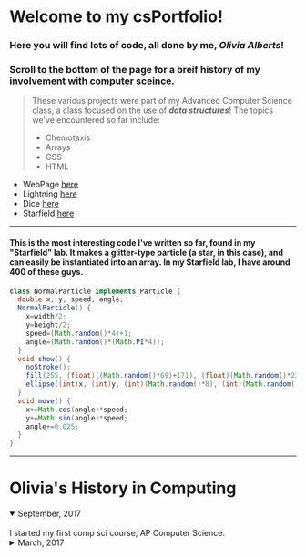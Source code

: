 # Welcome to my csPortfolio!
### Here you will find lots of code, all done by me, **_Olivia Alberts_**!
### Scroll to the bottom of the page for a breif history of my involvement with computer sceince.
> These various projects were part of my Advanced Computer Science class, a class focused on the use of **_data structures_**! The topics we've encountered so far include:
> - Chemotaxis
> - Arrays
> - CSS
> - HTML
>


* WebPage [here](https://albertsofc.github.io/dogPage/dogPage3//)
* Lightning [here](https://albertsofc.github.io/lightning2/)
* Dice [here](https://albertsofc.github.io/dice3/)
* Starfield [here](https://albertsofc.github.io/starfield5/)

___

#### This is the most interesting code I've written so far, found in my "Starfield" lab. It makes a glitter-type particle (a star, in this case), and can easily be instantiated into an array. In my Starfield lab, I have around 400 of these guys.
```Java
class NormalParticle implements Particle {
  double x, y, speed, angle;
  NormalParticle() {
    x=width/2;
    y=height/2;
    speed=(Math.random()*4)+1;
    angle=(Math.random()*(Math.PI*4));
  }
  void show() {
    noStroke();
    fill(255, (float)((Math.random()*69)+171), (float)(Math.random()*230));
    ellipse((int)x, (int)y, (int)(Math.random()*8), (int)(Math.random()*8));
  }
  void move() {
    x+=Math.cos(angle)*speed;
    y+=Math.sin(angle)*speed;
    angle+=0.025;
  }
}
```
___
# Olivia's History in Computing
<details open>
  <summary>September, 2017</summary>
  <br>
  I started my first comp sci course, AP Computer Science.

<details>
  <summary>March, 2017</summary>
  <br>
  I started working as an instructor at the Community Ed organization **Girls Who Code**!


